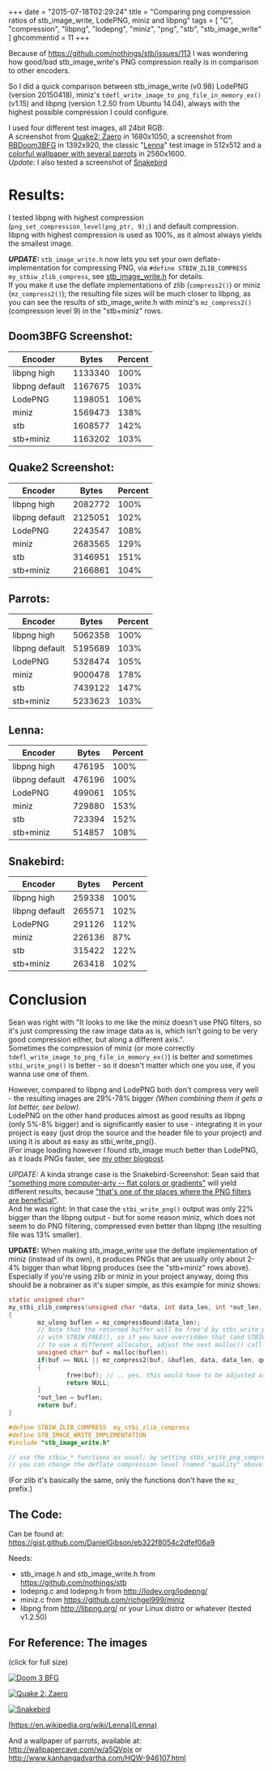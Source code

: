 +++
date = "2015-07-18T02:29:24"
title = "Comparing png compression ratios of stb_image_write, LodePNG, miniz and libpng"
tags = [ "C", "compression", "libpng", "lodepng", "miniz", "png", "stb", "stb_image_write" ]
ghcommentid = 11
+++

Because of https://github.com/nothings/stb/issues/113 I was wondering how good/bad
stb_image_write's PNG compression really is in comparison to other encoders.

So I did a quick comparison between stb_image_write (v0.98) LodePNG (version 20150418),
miniz's `tdefl_write_image_to_png_file_in_memory_ex()` (v1.15) and libpng (version 1.2.50
from Ubuntu 14.04), always with the highest possible compression I could configure.

<!--more-->

I used four different test images, all 24bit RGB:  
A screenshot from <a href="https://github.com/yquake2/zaero">Quake2: Zaero</a> in 1680x1050,
a screenshot from <a href="https://github.com/RobertBeckebans/RBDOOM-3-BFG/">RBDoom3BFG</a> in 1392x920,
the classic "<a href="https://en.wikipedia.org/wiki/Lenna">Lenna</a>" test image in 512x512
and a <a href="http://wallpapercave.com/w/a5QVpjx">colorful wallpaper with several parrots</a> in 2560x1600.  
*Update:* I also tested a screenshot of <a href="http://snakebird.noumenongames.com/">Snakebird</a>

# Results:

I tested libpng with highest compression (`png_set_compression_level(png_ptr, 9);`) and default compression.  
libpng with highest compression is used as 100%, as it almost always yields the smallest image.

**_UPDATE:_** `stb_image_write.h` now lets you set your own deflate-implementation for compressing PNG,
via `#define STBIW_ZLIB_COMPRESS my_stbiw_zlib_compress`,
see [stb_image_write.h](https://github.com/nothings/stb/blob/master/stb_image_write.h) for details.  
If you make it use the deflate implementations of zlib (`compress2()`) or miniz (`mz_compress2()`);
the resulting file sizes will be much closer to libpng, as you can see the results of
stb_image_write.h with miniz's `mz_compress2()` (compression level 9) in the "stb+miniz" rows.

## Doom3BFG Screenshot:

Encoder        | Bytes   | Percent
---------------|---------|--------
libpng high    | 1133340 | 100%
libpng default | 1167675 | 103%
LodePNG        | 1198051 | 106%
miniz          | 1569473 | 138%
stb            | 1608577 | 142%
stb+miniz      | 1163202 | 103%

## Quake2 Screenshot:

Encoder        | Bytes   | Percent
---------------|---------|--------
libpng high    | 2082772 | 100%
libpng default | 2125051 | 102%
LodePNG        | 2243547 | 108%
miniz          | 2683565 | 129%
stb            | 3146951 | 151%
stb+miniz      | 2166861 | 104%

## Parrots:

Encoder        | Bytes   | Percent
---------------|---------|--------
libpng high    | 5062358 | 100%
libpng default | 5195689 | 103%
LodePNG        | 5328474 | 105%
miniz          | 9000478 | 178%
stb            | 7439122 | 147%
stb+miniz      | 5233623 | 103%

## Lenna:

Encoder        | Bytes  | Percent
---------------|--------|--------
libpng high    | 476195 | 100%
libpng default | 476196 | 100%
LodePNG        | 499061 | 105%
miniz          | 729880 | 153%
stb            | 723394 | 152%
stb+miniz      | 514857 | 108%

## Snakebird:

Encoder        | Bytes  | Percent
---------------|--------|--------
libpng high    | 259338 | 100%
libpng default | 265571 | 102%
LodePNG        | 291126 | 112%
miniz          | 226136 | 87%
stb            | 315422 | 122%
stb+miniz      | 263418 | 102%

# Conclusion

Sean was right with "It looks to me like the miniz doesn't use PNG filters, 
so it's just compressing the raw image data as is, which isn't going to be
very good compression either, but along a different axis.".  
Sometimes the compression of miniz (or more correctly `tdefl_write_image_to_png_file_in_memory_ex()`)
is better and sometimes `stbi_write_png()` is better - so it doesn't matter 
which one you use, if you wanna use one of them.

However, compared to libpng and LodePNG both don't compress very well - 
the resulting images are 29%-78% bigger *(When combining them it gets a lot better, see below)*.  
LodePNG on the other hand produces almost as good results as libpng (only 5%-8% bigger)
and is significantly easier to use - integrating it in your project is easy
(just drop the source and the header file to your project) and using it 
is about as easy as stbi_write_png().  
(For image loading however I found stb_image much better than LodePNG,
as it loads PNGs faster, see
[my other blogpost](/2015/03/23/comparing-performance-stb_image-vs-libjpeg-turbo-libpng-and-lodepng/).

*UPDATE:* A kinda strange case is the Snakebird-Screenshot: Sean said that
["something more computer-arty -- flat colors or gradients"](https://twitter.com/nothings/status/622310841564577797)
will yield different results, because
["that's one of the places where the PNG filters are beneficial"](https://twitter.com/nothings/status/622310939426078720).  
And he was right: In that case the `stbi_write_png()` output was only 22% bigger
than the libpng output - but for some reason miniz, which does not seem to
do PNG filtering, compressed even better than libpng (the resulting file was 13% smaller).

**UPDATE:** When making stb_image_write use the deflate implementation of miniz
(instead of its own), it produces PNGs that are usually only about 2-4% bigger than
what libpng produces (see the "stb+miniz" rows above).
Especially if you're using zlib or miniz in your project anyway, doing this should
be a nobrainer as it's super simple, as this example for miniz shows:

```c
static unsigned char*
my_stbi_zlib_compress(unsigned char *data, int data_len, int *out_len, int quality)
{
        mz_ulong buflen = mz_compressBound(data_len);
        // Note that the returned buffer will be free'd by stbi_write_png*()
        // with STBIW_FREE(), so if you have overridden that (and STBIW_MALLOC())
        // to use a different allocator, adjust the next malloc() call accordingly:
        unsigned char* buf = malloc(buflen);
        if(buf == NULL || mz_compress2(buf, &buflen, data, data_len, quality) != 0)
        {
                free(buf); // .. yes, this would have to be adjusted as well.
                return NULL;
        }
        *out_len = buflen;
        return buf;
}

#define STBIW_ZLIB_COMPRESS  my_stbi_zlib_compress
#define STB_IMAGE_WRITE_IMPLEMENTATION
#include "stb_image_write.h"

// use the stbiw_* functions as usual; by setting stbi_write_png_compression_level = 9;
// you can change the deflate compression level (named "quality" above)
```

(For zlib it's basically the same, only the functions don't have the `mz_` prefix.)

## The Code:

Can be found at: https://gist.github.com/DanielGibson/eb322f8054c2dfef06a9

Needs:

 *  stb_image.h and stb_image_write.h from https://github.com/nothings/stb
 *  lodepng.c and lodepng.h from http://lodev.org/lodepng/
 *  miniz.c from https://github.com/richgel999/miniz
 *  libpng from http://libpng.org/ or your Linux distro or whatever (tested v1.2.50)

## For Reference: The images

(click for full size)

[![Doom 3 BFG](/images/d3bfg_libpng-small.png)](/images/d3bfg_libpng.png)

[![Quake 2: Zaero](/images/q2_libpng-small.png)](/images/q2_libpng.png)

[![Snakebird](/images/snakebird2_libpng-small.png)](/images/snakebird2_libpng.png)

[https://en.wikipedia.org/wiki/Lenna](Lenna)

And a wallpaper of parrots, available at:
http://wallpapercave.com/w/a5QVpjx or
http://www.kanhangadvartha.com/HQW-946107.html  
